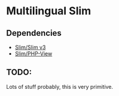 # Multilingual Slim

## Dependencies

* [Slim/Slim v3](https://github.com/slimphp/Slim)
* [Slim/PHP-View](https://github.com/slimphp/PHP-View)

## TODO:

Lots of stuff probably, this is very primitive.